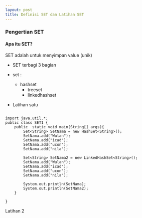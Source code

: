```yaml
---
layout: post
title: Definisi SET dan Latihan SET
---
```


### Pengertian SET
#### Apa itu SET?

SET adalah untuk menyimpan value (unik)

* SET terbagi 3 bagian 

* set :
    - hashset 
		- treeset
		- linkedhashset
    
    
* Latihan satu 

```

import java.util.*;
public class SET1 {
    public  static void main(String[] args){
        Set<String> SetNama = new HashSet<String>();
        SetNama.add("Wulan");
        SetNama.add("icad");
        SetNama.add("ucon");
        SetNama.add("nila");

        Set<String> SetNama2 = new LinkedHashSet<String>();
        SetNama.add("Wulan");
        SetNama.add("icad");
        SetNama.add("ucon");
        SetNama.add("nila");

        System.out.println(SetNama);
        System.out.println(SetNama2);
    }

}
```

Latihan 2
